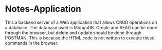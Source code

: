 # Notes-Application

This a backend server of a Web application that allows CRUD operations on a database. The database used is MongoDB.
Create and READ can be done through the browser, but delete and update should be done through POSTMAN. This is because the HTML code is not written to
execute these commands in the browser.
